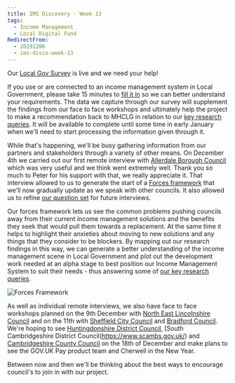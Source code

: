 ```yaml
---
title: IMS Discovery - Week 13
tags: 
  - Income Management
  - Local Digital Fund
RedirectFrom:
  - 20191206
  - ims-disco-week-13
---
```

Our [Local Gov Survey](https://www.surveymonkey.co.uk/r/BMBCIMS12) is live and we need your help! 

If you use or are connected to an income management system in Local Government, please take 15 minutes to [fill it in](https://www.surveymonkey.co.uk/r/BMBCIMS12) so we can better understand your requirements. The data we capture through our survey will supplement the findings from our face to face workshops and ultimately help the project to make a recommendation back to MHCLG in relation to our [key research queries](/20190916). It will be available to complete until some time in early January when we'll need to start processing the information given through it.

While that's happening, we'll be busy gathering information from our partners and stakeholders through a variety of other means. On December 4th we carried out our first remote interview with [Allerdale Borough Council](https://www.allerdale.gov.uk/) which was very useful and we think went extremely well. Thank you so much to Peter for his support with that, we really appreciate it. That interview allowed to us to generate the start of a [Forces framework](https://dxw.slack.com/files/UF8061ZPU/FRCK08E5N/screenshot_2019-12-06_at_08.24.50.png) that we'll now gradually update as we speak with other councils. It also allowed us to refine [our question set](https://docs.google.com/presentation/d/1rZjEP1m2z3UPqHzikuIyPsWyCdw5m7SPT_fKI93T1ag/) for future interviews.

Our forces framework lets us see the common problems pushing councils away from their current income management solutions and the benefits they seek that would pull them towards a replacement. At the same time it helps to highlight their anxieties about moving to new solutions and any things that they consider to be blockers. By mapping out our research findings in this way, we can generate a better understanding of the income management scene in Local Government and plot out the development work needed at an alpha stage to best position our Income Management System to suit their needs - thus answering some of [our key research queries](/20190916).

![Forces Framework](https://www.strategyzer.com/hubfs/Imported_Blog_Media/Forces_Diagram_Version_Strategyzer-3.jpeg)

As well as individual remote interviews, we also have face to face workshops planned on the 9th December with [North East Lincolnshire Council](https://www.nelincs.gov.uk/) and on the 11th with [Sheffield City Council](https://www.sheffield.gov.uk/) and [Bradford Council](https://www.bradford.gov.uk/). We're hoping to see [Huntingdonshire District Council](https://www.huntingdonshire.gov.uk/), [South Cambridgeshire District Council(https://www.scambs.gov.uk/) and [Cambridgeshire County Council](https://www.cambridgeshire.gov.uk/) on the 18th of December and make plans to see the GOV.UK Pay product team and Cherwell in the New Year.

Between now and then we'll be thinking about the best ways to encourage council's to join in with our project.